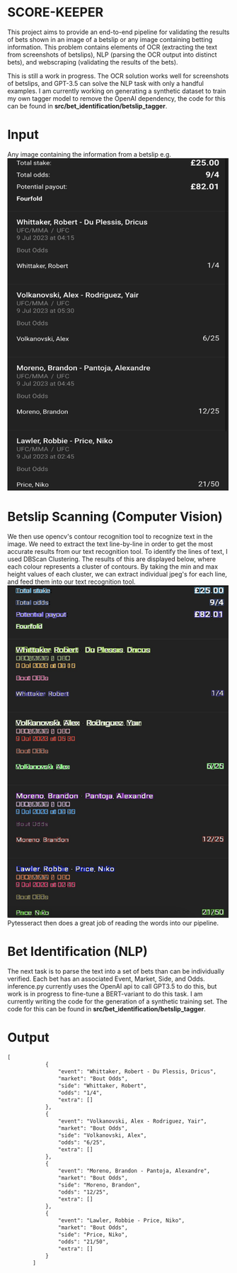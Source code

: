 # SCORE-KEEPER
This project aims to provide an end-to-end pipeline for validating the results of bets shown in an image of a betslip or any image containing betting information. This problem contains elements of OCR (extracting the text from screenshots of betslips), NLP (parsing the OCR output into distinct bets), and webscraping (validating the results of the bets).

This is still a work in progress. The OCR solution works well for screenshots of betslips, and GPT-3.5 can solve the NLP task with only a handful examples. I am currently working on generating a synthetic dataset to train my own tagger model to remove the OpenAI dependency, the code for this can be found in **src/bet_identification/betslip_tagger**.

# Input 
Any image containing the information from a betslip e.g. \
<img src="https://github.com/jblack97/score-keeper/blob/main/betslip.jpg" width="500" height="750" >

# Betslip Scanning (Computer Vision)
We then use opencv's contour recognition tool to recognize text in the image. We need to extract the text line-by-line in order to get the most accurate results from our text recognition tool. To identify the lines of text, I used DBScan Clustering. The results of this are displayed below, where each colour represents a cluster of contours. By taking the min and max height values of each cluster, we can extract individual jpeg's for each line, and feed them into our text recognition tool. \
 <img src="https://github.com/jblack97/score-keeper/blob/main/clustered_contours_betslip.jpg" width="500" height="750" > \
Pytesseract then does a great job of reading the words into our pipeline.

# Bet Identification (NLP)
The next task is to parse the text into a set of bets than can be individually verified. Each bet has an associated Event, Market, Side, and Odds. inference.py currently uses the OpenAI api to call GPT3.5 to do this, but work is in progress to fine-tune a BERT-variant to do this task. I am currently writing the code for the generation of a synthetic training set. The code for this can be found in **src/bet_identification/betslip_tagger**.

# Output
```
[
            {
                "event": "Whittaker, Robert - Du Plessis, Dricus",
                "market": "Bout Odds",
                "side": "Whittaker, Robert",
                "odds": "1/4",
                "extra": []
            },
            {
                "event": "Volkanovski, Alex - Rodriguez, Yair",
                "market": "Bout Odds",
                "side": "Volkanovski, Alex",
                "odds": "6/25",
                "extra": []
            },
            {
                "event": "Moreno, Brandon - Pantoja, Alexandre",
                "market": "Bout Odds",
                "side": "Moreno, Brandon",
                "odds": "12/25",
                "extra": []
            },
            {
                "event": "Lawler, Robbie - Price, Niko",
                "market": "Bout Odds",
                "side": "Price, Niko",
                "odds": "21/50",
                "extra": []
            }
        ]
```


